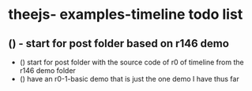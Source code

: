 # theejs- examples-timeline todo list

## () - start for post folder based on r146 demo
* () start for post folder with the source code of r0 of timeline from the r146 demo folder
* () have an r0-1-basic demo that is just the one demo I have thus far